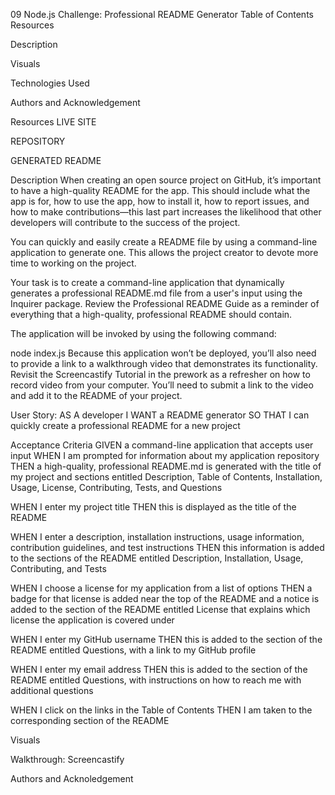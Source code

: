 09 Node.js Challenge: Professional README Generator
Table of Contents
Resources

Description

Visuals

Technologies Used

Authors and Acknowledgement

Resources
LIVE SITE

REPOSITORY

GENERATED README

Description
When creating an open source project on GitHub, it’s important to have a high-quality README for the app. This should include what the app is for, how to use the app, how to install it, how to report issues, and how to make contributions—this last part increases the likelihood that other developers will contribute to the success of the project.

You can quickly and easily create a README file by using a command-line application to generate one. This allows the project creator to devote more time to working on the project.

Your task is to create a command-line application that dynamically generates a professional README.md file from a user's input using the Inquirer package. Review the Professional README Guide as a reminder of everything that a high-quality, professional README should contain.

The application will be invoked by using the following command:

node index.js
Because this application won’t be deployed, you’ll also need to provide a link to a walkthrough video that demonstrates its functionality. Revisit the Screencastify Tutorial in the prework as a refresher on how to record video from your computer. You’ll need to submit a link to the video and add it to the README of your project.

User Story:
AS A developer I WANT a README generator SO THAT I can quickly create a professional README for a new project

Acceptance Criteria
GIVEN a command-line application that accepts user input WHEN I am prompted for information about my application repository THEN a high-quality, professional README.md is generated with the title of my project and sections entitled Description, Table of Contents, Installation, Usage, License, Contributing, Tests, and Questions

WHEN I enter my project title THEN this is displayed as the title of the README

WHEN I enter a description, installation instructions, usage information, contribution guidelines, and test instructions THEN this information is added to the sections of the README entitled Description, Installation, Usage, Contributing, and Tests

WHEN I choose a license for my application from a list of options THEN a badge for that license is added near the top of the README and a notice is added to the section of the README entitled License that explains which license the application is covered under

WHEN I enter my GitHub username THEN this is added to the section of the README entitled Questions, with a link to my GitHub profile

WHEN I enter my email address THEN this is added to the section of the README entitled Questions, with instructions on how to reach me with additional questions

WHEN I click on the links in the Table of Contents THEN I am taken to the corresponding section of the README

Visuals


Walkthrough:
Screencastify

Authors and Acknoledgement
